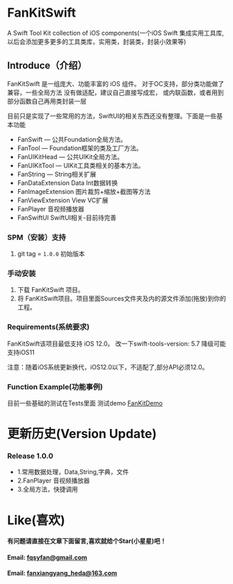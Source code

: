 # FanKitSwift

A Swift Tool Kit collection of iOS components(一个iOS Swift 集成实用工具库,以后会添加更多更多的工具类库，实用类，封装类，封装小效果等)


## Introduce（介绍）

FanKitSwift 是一组庞大、功能丰富的 iOS 组件。
对于OC支持，部分类功能做了兼容，一些全局方法 没有做适配，建议自己直接写成宏，
或内联函数，或者用到部分函数自己再用类封装一层

目前只是实现了一些常用的方法，SwiftUI的相关东西还没有整理。下面是一些基本功能

* FanSwift — 公共Foundation全局方法。
* FanTool    — Foundation框架的类及工厂方法。
* FanUIKitHead — 公共UIKit全局方法。
* FanUIKitTool — UIKit工具类相关的基本方法。
* FanString — String相关扩展
* FanDataExtension Data Int数据转换
* FanImageExtension 图片裁剪+缩放+截图等方法
* FanViewExtension View VC扩展
* FanPlayer 音视频播放器
* FanSwiftUI SwiftUI相关-目前待完善


### SPM（安装）支持

1. git tag = `1.0.0` 初始版本

### 手动安装

1. 下载 FanKitSwift 项目。
2. 将 FanKitSwift项目。项目里面Sources文件夹及内的源文件添加(拖放)到你的工程。

### Requirements(系统要求)
FanKitSwift该项目最低支持 iOS 12.0。
改一下swift-tools-version: 5.7 降级可能支持iOS11

注意：随着iOS系统更新换代，iOS12.0以下，不适配了,部分API必须12.0。


### Function Example(功能事例)
目前一些基础的测试在Tests里面
测试demo [FanKitDemo](https://github.com/fanxiangyang/FanKitDemo)

更新历史(Version Update)
==============

### Release 1.0.0 
* 1.常用数据处理，Data,String,字典，文件
* 2.FanPlayer 音视频播放器
* 3.全局方法，快捷调用

Like(喜欢)
==============
#### 有问题请直接在文章下面留言,喜欢就给个Star(小星星)吧！ 
#### Email: fqsyfan@gmail.com
#### Email: fanxiangyang_heda@163.com 
